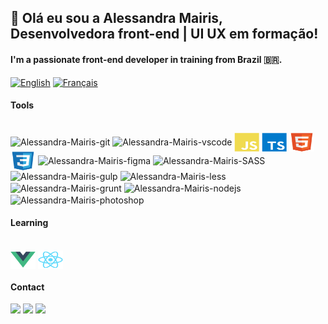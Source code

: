 ## 👋 Olá eu sou a Alessandra Mairis, Desenvolvedora front-end | UI UX em formação!


#### I'm a passionate front-end developer in training from Brazil 🇧🇷.
[![English](https://img.shields.io/badge/English-Intermediary-orange)](https://www.example.com)
[![Français](https://img.shields.io/badge/Français-Intermédiaire-orange)](https://www.example.com)


   ####   Tools
     
<div style="display: inline_block"><br>
   
   <img align="center" alt="Alessandra-Mairis-git" height="30" width="40" src="https://cdn.jsdelivr.net/gh/devicons/devicon@latest/icons/git/git-original.svg"/>
   <img align="center" alt="Alessandra-Mairis-vscode" height="30" width="40" src="https://cdn.jsdelivr.net/gh/devicons/devicon@latest/icons/vscode/vscode-original.svg" /> 
    <img align="center" alt="Alessandra-Mairis-javascript" height="30" width="40" src="https://raw.githubusercontent.com/devicons/devicon/master/icons/javascript/javascript-plain.svg"/>
  <img align="center" alt="Alessandra-Mairis-Ts" height="30" width="40" src="https://raw.githubusercontent.com/devicons/devicon/master/icons/typescript/typescript-plain.svg"/>
  <img align="center" alt="Alessandra-Mairis-HTML" height="30" width="40" src="https://raw.githubusercontent.com/devicons/devicon/master/icons/html5/html5-original.svg"/>
  <img align="center" alt="Alessandra-Mairis-CSS" height="30" width="40" src="https://raw.githubusercontent.com/devicons/devicon/master/icons/css3/css3-original.svg"/>
   <img align="center" alt="Alessandra-Mairis-figma" height="30" width="40" src="https://cdn.jsdelivr.net/gh/devicons/devicon@latest/icons/figma/figma-original.svg" />
      <img align="center" alt="Alessandra-Mairis-SASS" height="30" width="40" src="https://cdn.jsdelivr.net/gh/devicons/devicon@latest/icons/sass/sass-original.svg" />
    <img align="center" alt="Alessandra-Mairis-gulp" height="30" width="40" src="https://cdn.jsdelivr.net/gh/devicons/devicon@latest/icons/gulp/gulp-plain.svg" />
    <img align="center" alt="Alessandra-Mairis-less" height="30" width="40" src="https://cdn.jsdelivr.net/gh/devicons/devicon@latest/icons/less/less-plain-wordmark.svg" />
    <img align="center" alt="Alessandra-Mairis-grunt" height="30" width="40" src="https://cdn.jsdelivr.net/gh/devicons/devicon@latest/icons/grunt/grunt-original-wordmark.svg" />
  <img align="center" alt="Alessandra-Mairis-nodejs" height="30" width="40" src="https://cdn.jsdelivr.net/gh/devicons/devicon@latest/icons/nodejs/nodejs-original.svg" />
   <img align="center" alt="Alessandra-Mairis-photoshop" height="30" width="40" src="https://cdn.jsdelivr.net/gh/devicons/devicon@latest/icons/photoshop/photoshop-original.svg" />
   
          

   
   
   #### Learning       
   
<div style="display: inline_block"><br>
                      
  <img align="center" alt="Alessandra-Mairis-React" height="30" width="40" src="https://raw.githubusercontent.com/devicons/devicon/master/icons/vuejs/vuejs-original.svg"/>
  <img align="center" alt="Alessandra-Mairis-React" height="30" width="40" src="https://raw.githubusercontent.com/devicons/devicon/master/icons/react/react-original.svg"/>

               
    
                 
</div>
  
  #### Contact
 
<div> 
  <a href="https://instagram.com/alemairis" target="_blank"><img src="https://img.shields.io/badge/-Instagram-%23E4405F?style=for-the-badge&logo=instagram&logoColor=white" target="_blank"></a>
  <a href = "mailto:alesandramairis@gmail.com"><img src="https://img.shields.io/badge/-Gmail-%23333?style=for-the-badge&logo=gmail&logoColor=white" target="_blank"></a>
  <a href="https://www.linkedin.com/in/alessandra-mairis" target="_blank"><img src="https://img.shields.io/badge/-LinkedIn-%230077B5?style=for-the-badge&logo=linkedin&logoColor=white" target="_blank"></a> 
  
</div>
